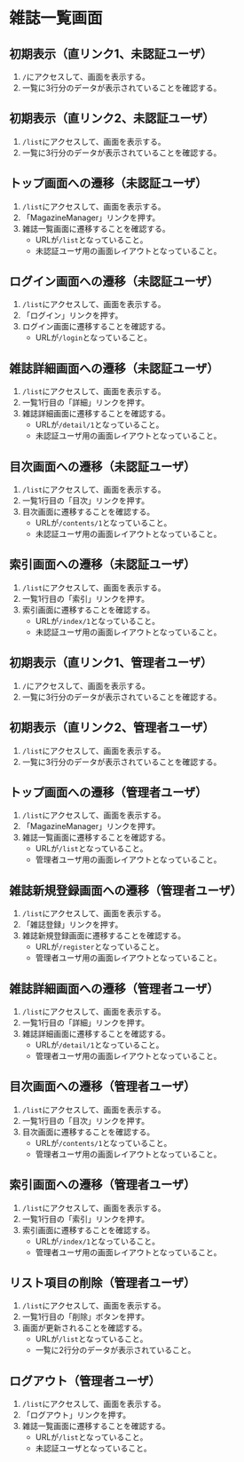 # 雑誌一覧画面

## 初期表示（直リンク1、未認証ユーザ）
1. `/`にアクセスして、画面を表示する。
1. 一覧に3行分のデータが表示されていることを確認する。

## 初期表示（直リンク2、未認証ユーザ）
1. `/list`にアクセスして、画面を表示する。
1. 一覧に3行分のデータが表示されていることを確認する。

## トップ画面への遷移（未認証ユーザ）
1. `/list`にアクセスして、画面を表示する。
1. 「MagazineManager」リンクを押す。
1. 雑誌一覧画面に遷移することを確認する。
    - URLが`/list`となっていること。
    - 未認証ユーザ用の画面レイアウトとなっていること。

## ログイン画面への遷移（未認証ユーザ）
1. `/list`にアクセスして、画面を表示する。
1. 「ログイン」リンクを押す。
1. ログイン画面に遷移することを確認する。
    - URLが`/login`となっていること。

## 雑誌詳細画面への遷移（未認証ユーザ）
1. `/list`にアクセスして、画面を表示する。
1. 一覧1行目の「詳細」リンクを押す。
1. 雑誌詳細画面に遷移することを確認する。
    - URLが`/detail/1`となっていること。
    - 未認証ユーザ用の画面レイアウトとなっていること。

## 目次画面への遷移（未認証ユーザ）
1. `/list`にアクセスして、画面を表示する。
1. 一覧1行目の「目次」リンクを押す。
1. 目次画面に遷移することを確認する。
    - URLが`/contents/1`となっていること。
    - 未認証ユーザ用の画面レイアウトとなっていること。

## 索引画面への遷移（未認証ユーザ）
1. `/list`にアクセスして、画面を表示する。
1. 一覧1行目の「索引」リンクを押す。
1. 索引画面に遷移することを確認する。
    - URLが`/index/1`となっていること。
    - 未認証ユーザ用の画面レイアウトとなっていること。

## 初期表示（直リンク1、管理者ユーザ）
1. `/`にアクセスして、画面を表示する。
1. 一覧に3行分のデータが表示されていることを確認する。

## 初期表示（直リンク2、管理者ユーザ）
1. `/list`にアクセスして、画面を表示する。
1. 一覧に3行分のデータが表示されていることを確認する。

## トップ画面への遷移（管理者ユーザ）
1. `/list`にアクセスして、画面を表示する。
1. 「MagazineManager」リンクを押す。
1. 雑誌一覧画面に遷移することを確認する。
    - URLが`/list`となっていること。
    - 管理者ユーザ用の画面レイアウトとなっていること。

## 雑誌新規登録画面への遷移（管理者ユーザ）
1. `/list`にアクセスして、画面を表示する。
1. 「雑誌登録」リンクを押す。
1. 雑誌新規登録画面に遷移することを確認する。
    - URLが`/register`となっていること。
    - 管理者ユーザ用の画面レイアウトとなっていること。

## 雑誌詳細画面への遷移（管理者ユーザ）
1. `/list`にアクセスして、画面を表示する。
1. 一覧1行目の「詳細」リンクを押す。
1. 雑誌詳細画面に遷移することを確認する。
    - URLが`/detail/1`となっていること。
    - 管理者ユーザ用の画面レイアウトとなっていること。

## 目次画面への遷移（管理者ユーザ）
1. `/list`にアクセスして、画面を表示する。
1. 一覧1行目の「目次」リンクを押す。
1. 目次画面に遷移することを確認する。
    - URLが`/contents/1`となっていること。
    - 管理者ユーザ用の画面レイアウトとなっていること。

## 索引画面への遷移（管理者ユーザ）
1. `/list`にアクセスして、画面を表示する。
1. 一覧1行目の「索引」リンクを押す。
1. 索引画面に遷移することを確認する。
    - URLが`/index/1`となっていること。
    - 管理者ユーザ用の画面レイアウトとなっていること。

## リスト項目の削除（管理者ユーザ）
1. `/list`にアクセスして、画面を表示する。
1.  一覧1行目の「削除」ボタンを押す。
1. 画面が更新されることを確認する。
    - URLが`/list`となっていること。
    - 一覧に2行分のデータが表示されていること。

## ログアウト（管理者ユーザ）
1. `/list`にアクセスして、画面を表示する。
1. 「ログアウト」リンクを押す。
1. 雑誌一覧画面に遷移することを確認する。
    - URLが`/list`となっていること。
    - 未認証ユーザとなっていること。
